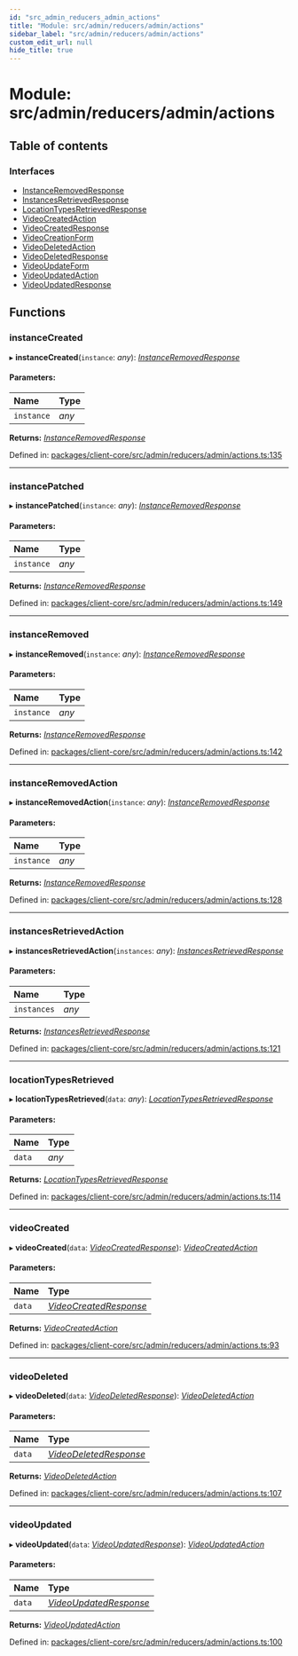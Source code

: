 ```yaml
---
id: "src_admin_reducers_admin_actions"
title: "Module: src/admin/reducers/admin/actions"
sidebar_label: "src/admin/reducers/admin/actions"
custom_edit_url: null
hide_title: true
---
```


# Module: src/admin/reducers/admin/actions

## Table of contents

### Interfaces

- [InstanceRemovedResponse](../interfaces/src_admin_reducers_admin_actions.instanceremovedresponse.md)
- [InstancesRetrievedResponse](../interfaces/src_admin_reducers_admin_actions.instancesretrievedresponse.md)
- [LocationTypesRetrievedResponse](../interfaces/src_admin_reducers_admin_actions.locationtypesretrievedresponse.md)
- [VideoCreatedAction](../interfaces/src_admin_reducers_admin_actions.videocreatedaction.md)
- [VideoCreatedResponse](../interfaces/src_admin_reducers_admin_actions.videocreatedresponse.md)
- [VideoCreationForm](../interfaces/src_admin_reducers_admin_actions.videocreationform.md)
- [VideoDeletedAction](../interfaces/src_admin_reducers_admin_actions.videodeletedaction.md)
- [VideoDeletedResponse](../interfaces/src_admin_reducers_admin_actions.videodeletedresponse.md)
- [VideoUpdateForm](../interfaces/src_admin_reducers_admin_actions.videoupdateform.md)
- [VideoUpdatedAction](../interfaces/src_admin_reducers_admin_actions.videoupdatedaction.md)
- [VideoUpdatedResponse](../interfaces/src_admin_reducers_admin_actions.videoupdatedresponse.md)

## Functions

### instanceCreated

▸ **instanceCreated**(`instance`: *any*): [*InstanceRemovedResponse*](../interfaces/src_admin_reducers_admin_actions.instanceremovedresponse.md)

#### Parameters:

Name | Type |
:------ | :------ |
`instance` | *any* |

**Returns:** [*InstanceRemovedResponse*](../interfaces/src_admin_reducers_admin_actions.instanceremovedresponse.md)

Defined in: [packages/client-core/src/admin/reducers/admin/actions.ts:135](https://github.com/xr3ngine/xr3ngine/blob/673ad6a5f/packages/client-core/src/admin/reducers/admin/actions.ts#L135)

___

### instancePatched

▸ **instancePatched**(`instance`: *any*): [*InstanceRemovedResponse*](../interfaces/src_admin_reducers_admin_actions.instanceremovedresponse.md)

#### Parameters:

Name | Type |
:------ | :------ |
`instance` | *any* |

**Returns:** [*InstanceRemovedResponse*](../interfaces/src_admin_reducers_admin_actions.instanceremovedresponse.md)

Defined in: [packages/client-core/src/admin/reducers/admin/actions.ts:149](https://github.com/xr3ngine/xr3ngine/blob/673ad6a5f/packages/client-core/src/admin/reducers/admin/actions.ts#L149)

___

### instanceRemoved

▸ **instanceRemoved**(`instance`: *any*): [*InstanceRemovedResponse*](../interfaces/src_admin_reducers_admin_actions.instanceremovedresponse.md)

#### Parameters:

Name | Type |
:------ | :------ |
`instance` | *any* |

**Returns:** [*InstanceRemovedResponse*](../interfaces/src_admin_reducers_admin_actions.instanceremovedresponse.md)

Defined in: [packages/client-core/src/admin/reducers/admin/actions.ts:142](https://github.com/xr3ngine/xr3ngine/blob/673ad6a5f/packages/client-core/src/admin/reducers/admin/actions.ts#L142)

___

### instanceRemovedAction

▸ **instanceRemovedAction**(`instance`: *any*): [*InstanceRemovedResponse*](../interfaces/src_admin_reducers_admin_actions.instanceremovedresponse.md)

#### Parameters:

Name | Type |
:------ | :------ |
`instance` | *any* |

**Returns:** [*InstanceRemovedResponse*](../interfaces/src_admin_reducers_admin_actions.instanceremovedresponse.md)

Defined in: [packages/client-core/src/admin/reducers/admin/actions.ts:128](https://github.com/xr3ngine/xr3ngine/blob/673ad6a5f/packages/client-core/src/admin/reducers/admin/actions.ts#L128)

___

### instancesRetrievedAction

▸ **instancesRetrievedAction**(`instances`: *any*): [*InstancesRetrievedResponse*](../interfaces/src_admin_reducers_admin_actions.instancesretrievedresponse.md)

#### Parameters:

Name | Type |
:------ | :------ |
`instances` | *any* |

**Returns:** [*InstancesRetrievedResponse*](../interfaces/src_admin_reducers_admin_actions.instancesretrievedresponse.md)

Defined in: [packages/client-core/src/admin/reducers/admin/actions.ts:121](https://github.com/xr3ngine/xr3ngine/blob/673ad6a5f/packages/client-core/src/admin/reducers/admin/actions.ts#L121)

___

### locationTypesRetrieved

▸ **locationTypesRetrieved**(`data`: *any*): [*LocationTypesRetrievedResponse*](../interfaces/src_admin_reducers_admin_actions.locationtypesretrievedresponse.md)

#### Parameters:

Name | Type |
:------ | :------ |
`data` | *any* |

**Returns:** [*LocationTypesRetrievedResponse*](../interfaces/src_admin_reducers_admin_actions.locationtypesretrievedresponse.md)

Defined in: [packages/client-core/src/admin/reducers/admin/actions.ts:114](https://github.com/xr3ngine/xr3ngine/blob/673ad6a5f/packages/client-core/src/admin/reducers/admin/actions.ts#L114)

___

### videoCreated

▸ **videoCreated**(`data`: [*VideoCreatedResponse*](../interfaces/src_admin_reducers_admin_actions.videocreatedresponse.md)): [*VideoCreatedAction*](../interfaces/src_admin_reducers_admin_actions.videocreatedaction.md)

#### Parameters:

Name | Type |
:------ | :------ |
`data` | [*VideoCreatedResponse*](../interfaces/src_admin_reducers_admin_actions.videocreatedresponse.md) |

**Returns:** [*VideoCreatedAction*](../interfaces/src_admin_reducers_admin_actions.videocreatedaction.md)

Defined in: [packages/client-core/src/admin/reducers/admin/actions.ts:93](https://github.com/xr3ngine/xr3ngine/blob/673ad6a5f/packages/client-core/src/admin/reducers/admin/actions.ts#L93)

___

### videoDeleted

▸ **videoDeleted**(`data`: [*VideoDeletedResponse*](../interfaces/src_admin_reducers_admin_actions.videodeletedresponse.md)): [*VideoDeletedAction*](../interfaces/src_admin_reducers_admin_actions.videodeletedaction.md)

#### Parameters:

Name | Type |
:------ | :------ |
`data` | [*VideoDeletedResponse*](../interfaces/src_admin_reducers_admin_actions.videodeletedresponse.md) |

**Returns:** [*VideoDeletedAction*](../interfaces/src_admin_reducers_admin_actions.videodeletedaction.md)

Defined in: [packages/client-core/src/admin/reducers/admin/actions.ts:107](https://github.com/xr3ngine/xr3ngine/blob/673ad6a5f/packages/client-core/src/admin/reducers/admin/actions.ts#L107)

___

### videoUpdated

▸ **videoUpdated**(`data`: [*VideoUpdatedResponse*](../interfaces/src_admin_reducers_admin_actions.videoupdatedresponse.md)): [*VideoUpdatedAction*](../interfaces/src_admin_reducers_admin_actions.videoupdatedaction.md)

#### Parameters:

Name | Type |
:------ | :------ |
`data` | [*VideoUpdatedResponse*](../interfaces/src_admin_reducers_admin_actions.videoupdatedresponse.md) |

**Returns:** [*VideoUpdatedAction*](../interfaces/src_admin_reducers_admin_actions.videoupdatedaction.md)

Defined in: [packages/client-core/src/admin/reducers/admin/actions.ts:100](https://github.com/xr3ngine/xr3ngine/blob/673ad6a5f/packages/client-core/src/admin/reducers/admin/actions.ts#L100)
